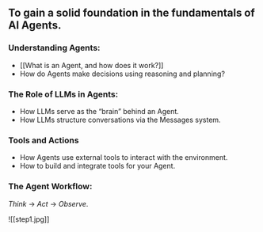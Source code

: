 ## To gain a solid foundation in the fundamentals of AI Agents.

### Understanding Agents:
- [[What is an Agent, and how does it work?]]
- How do Agents make decisions using reasoning and planning?

### The Role of LLMs in Agents:
- How LLMs serve as the “brain” behind an Agent.
- How LLMs structure conversations via the Messages system.

### Tools and Actions
- How Agents use external tools to interact with the environment.
- How to build and integrate tools for your Agent.

### **The Agent Workflow:**
_Think_ → _Act_ → _Observe_.

![[step1.jpg]]
